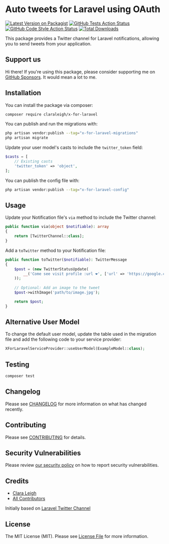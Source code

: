 # Auto tweets for Laravel using OAuth

[![Latest Version on Packagist](https://img.shields.io/packagist/v/claraleigh/x-for-laravel.svg?style=flat-square)](https://packagist.org/packages/claraleigh/x-for-laravel)
[![GitHub Tests Action Status](https://img.shields.io/github/actions/workflow/status/claraleigh/x-for-laravel/run-tests.yml?branch=main&label=tests&style=flat-square)](https://github.com/claraleigh/x-for-laravel/actions?query=workflow%3Arun-tests+branch%3Amain)
[![GitHub Code Style Action Status](https://img.shields.io/github/actions/workflow/status/claraleigh/x-for-laravel/fix-php-code-style-issues.yml?branch=main&label=code%20style&style=flat-square)](https://github.com/claraleigh/x-for-laravel/actions?query=workflow%3A"Fix+PHP+code+style+issues"+branch%3Amain)
[![Total Downloads](https://img.shields.io/packagist/dt/claraleigh/x-for-laravel.svg?style=flat-square)](https://packagist.org/packages/claraleigh/x-for-laravel)

This package provides a Twitter channel for Laravel notifications, allowing you to send tweets from your application.

## Support us

Hi there! If you're using this package, please consider supporting me on [GitHub Sponsors](https://github.com/sponsors/ClaraLeigh). It would mean a lot to me.

## Installation

You can install the package via composer:

```bash
composer require claraleigh/x-for-laravel
```

You can publish and run the migrations with:

```bash
php artisan vendor:publish --tag="x-for-laravel-migrations"
php artisan migrate
```

Update your user model's casts to include the `twitter_token` field:

```php
$casts = [
    // Existing casts
    'twitter_token' => 'object',
];
```

You can publish the config file with:

```bash
php artisan vendor:publish --tag="x-for-laravel-config"
```

## Usage

Update your Notification file's `via` method to include the Twitter channel:

```php
public function via(object $notifiable): array
{
    return [TwitterChannel::class];
}
```

Add a `toTwitter` method to your Notification file:

```php
public function toTwitter($notifiable): TwitterMessage
{
    $post = (new TwitterStatusUpdate(
        __('Come see visit profile :url ❤️', ['url' => 'https://google.com/'])
    ));
   
    // Optional: Add an image to the tweet
    $post->withImage('path/to/image.jpg');

    return $post;
}
```

## Alternative User Model

To change the default user model, update the table used in the migration file and add the following code to your service provider:

```php
XForLaravelServiceProvider::useUserModel(ExampleModel::class);
```

## Testing

```bash
composer test
```

## Changelog

Please see [CHANGELOG](CHANGELOG.md) for more information on what has changed recently.

## Contributing

Please see [CONTRIBUTING](CONTRIBUTING.md) for details.

## Security Vulnerabilities

Please review [our security policy](../../security/policy) on how to report security vulnerabilities.

## Credits

- [Clara Leigh](https://github.com/ClaraLeigh)
- [All Contributors](../../contributors)

Initially based on [Laravel Twitter Channel](https://github.com/laravel-notification-channels/twitter)

## License

The MIT License (MIT). Please see [License File](LICENSE.md) for more information.
